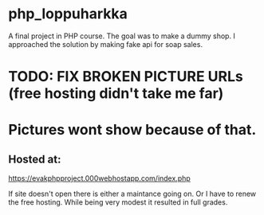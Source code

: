 # php_loppuharkka

A final project in PHP course. The goal was to make a dummy shop.
I approached the solution by making fake api for soap sales.

# TODO: FIX BROKEN PICTURE URLs (free hosting didn't take me far)
# Pictures wont show because of that.

## Hosted at:
https://evakphpproject.000webhostapp.com/index.php

If site doesn't open there is either a maintance going on. 
Or I have to renew the free hosting. While being very modest it 
resulted in full grades.

